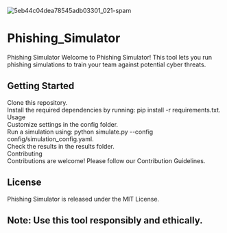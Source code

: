
![5eb44c04dea78545adb03301_021-spam](https://github.com/hunterjreid/Phishing_Simulator/assets/62681404/9a352b6e-e118-491a-b962-2a6474ec6eac)

# Phishing_Simulator
Phishing Simulator
Welcome to Phishing Simulator! This tool lets you run phishing simulations to train your team against potential cyber threats.

## Getting Started
Clone this repository.  
Install the required dependencies by running: pip install -r requirements.txt.  
Usage  
Customize settings in the config folder.  
Run a simulation using: python simulate.py --config config/simulation_config.yaml.  
Check the results in the results folder.  
Contributing  
Contributions are welcome! Please follow our Contribution Guidelines.   

## License
Phishing Simulator is released under the MIT License.

## Note: Use this tool responsibly and ethically.
